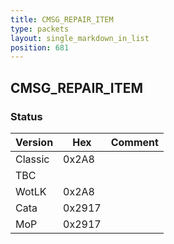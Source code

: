 ```yaml
---
title: CMSG_REPAIR_ITEM
type: packets
layout: single_markdown_in_list
position: 681
---
```


## CMSG_REPAIR_ITEM

### Status

Version    | Hex        | Comment
---------- | ---------- | ---------- 
Classic    | 0x2A8      | 
TBC        |            |
WotLK      | 0x2A8      | 
Cata       | 0x2917     | 
MoP        | 0x2917     | 